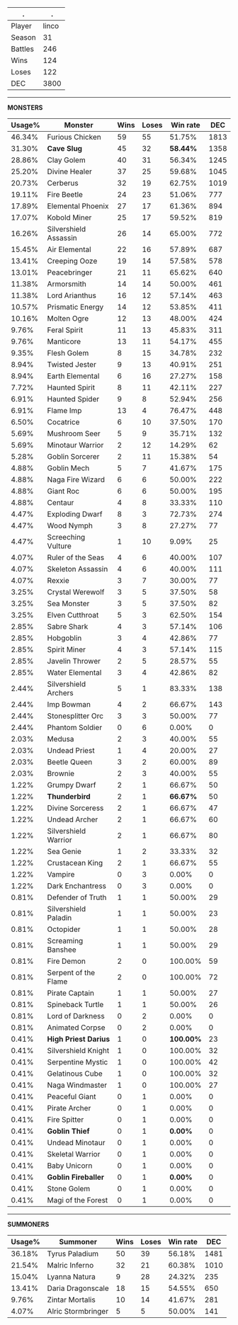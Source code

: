 .|.
|-|-
Player|linco
Season|31
Battles|246
Wins|124
Loses|122
DEC|3800

---
**MONSTERS**

Usage%|Monster|Wins|Loses|Win rate|DEC|
-|-|-|-|-|-|
46.34%|Furious Chicken|59|55|51.75%|1813|
31.30%|**Cave Slug**|45|32|**58.44%**|1358|
28.86%|Clay Golem|40|31|56.34%|1245|
25.20%|Divine Healer|37|25|59.68%|1045|
20.73%|Cerberus|32|19|62.75%|1019|
19.11%|Fire Beetle|24|23|51.06%|777|
17.89%|Elemental Phoenix|27|17|61.36%|894|
17.07%|Kobold Miner|25|17|59.52%|819|
16.26%|Silvershield Assassin|26|14|65.00%|772|
15.45%|Air Elemental|22|16|57.89%|687|
13.41%|Creeping Ooze|19|14|57.58%|578|
13.01%|Peacebringer|21|11|65.62%|640|
11.38%|Armorsmith|14|14|50.00%|461|
11.38%|Lord Arianthus|16|12|57.14%|463|
10.57%|Prismatic Energy|14|12|53.85%|411|
10.16%|Molten Ogre|12|13|48.00%|424|
9.76%|Feral Spirit|11|13|45.83%|311|
9.76%|Manticore|13|11|54.17%|455|
9.35%|Flesh Golem|8|15|34.78%|232|
8.94%|Twisted Jester|9|13|40.91%|251|
8.94%|Earth Elemental|6|16|27.27%|158|
7.72%|Haunted Spirit|8|11|42.11%|227|
6.91%|Haunted Spider|9|8|52.94%|256|
6.91%|Flame Imp|13|4|76.47%|448|
6.50%|Cocatrice|6|10|37.50%|170|
5.69%|Mushroom Seer|5|9|35.71%|132|
5.69%|Minotaur Warrior|2|12|14.29%|62|
5.28%|Goblin Sorcerer|2|11|15.38%|54|
4.88%|Goblin Mech|5|7|41.67%|175|
4.88%|Naga Fire Wizard|6|6|50.00%|222|
4.88%|Giant Roc|6|6|50.00%|195|
4.88%|Centaur|4|8|33.33%|110|
4.47%|Exploding Dwarf|8|3|72.73%|274|
4.47%|Wood Nymph|3|8|27.27%|77|
4.47%|Screeching Vulture|1|10|9.09%|25|
4.07%|Ruler of the Seas|4|6|40.00%|107|
4.07%|Skeleton Assassin|4|6|40.00%|111|
4.07%|Rexxie|3|7|30.00%|77|
3.25%|Crystal Werewolf|3|5|37.50%|58|
3.25%|Sea Monster|3|5|37.50%|82|
3.25%|Elven Cutthroat|5|3|62.50%|154|
2.85%|Sabre Shark|4|3|57.14%|106|
2.85%|Hobgoblin|3|4|42.86%|77|
2.85%|Spirit Miner|4|3|57.14%|115|
2.85%|Javelin Thrower|2|5|28.57%|55|
2.85%|Water Elemental|3|4|42.86%|82|
2.44%|Silvershield Archers|5|1|83.33%|138|
2.44%|Imp Bowman|4|2|66.67%|143|
2.44%|Stonesplitter Orc|3|3|50.00%|77|
2.44%|Phantom Soldier|0|6|0.00%|0|
2.03%|Medusa|2|3|40.00%|55|
2.03%|Undead Priest|1|4|20.00%|27|
2.03%|Beetle Queen|3|2|60.00%|89|
2.03%|Brownie|2|3|40.00%|55|
1.22%|Grumpy Dwarf|2|1|66.67%|50|
1.22%|**Thunderbird**|2|1|**66.67%**|50|
1.22%|Divine Sorceress|2|1|66.67%|47|
1.22%|Undead Archer|2|1|66.67%|60|
1.22%|Silvershield Warrior|2|1|66.67%|80|
1.22%|Sea Genie|1|2|33.33%|32|
1.22%|Crustacean King|2|1|66.67%|55|
1.22%|Vampire|0|3|0.00%|0|
1.22%|Dark Enchantress|0|3|0.00%|0|
0.81%|Defender of Truth|1|1|50.00%|29|
0.81%|Silvershield Paladin|1|1|50.00%|23|
0.81%|Octopider|1|1|50.00%|28|
0.81%|Screaming Banshee|1|1|50.00%|29|
0.81%|Fire Demon|2|0|100.00%|59|
0.81%|Serpent of the Flame|2|0|100.00%|72|
0.81%|Pirate Captain|1|1|50.00%|27|
0.81%|Spineback Turtle|1|1|50.00%|26|
0.81%|Lord of Darkness|0|2|0.00%|0|
0.81%|Animated Corpse|0|2|0.00%|0|
0.41%|**High Priest Darius**|1|0|**100.00%**|23|
0.41%|Silvershield Knight|1|0|100.00%|32|
0.41%|Serpentine Mystic|1|0|100.00%|42|
0.41%|Gelatinous Cube|1|0|100.00%|32|
0.41%|Naga Windmaster|1|0|100.00%|27|
0.41%|Peaceful Giant|0|1|0.00%|0|
0.41%|Pirate Archer|0|1|0.00%|0|
0.41%|Fire Spitter|0|1|0.00%|0|
0.41%|**Goblin Thief**|0|1|**0.00%**|0|
0.41%|Undead Minotaur|0|1|0.00%|0|
0.41%|Skeletal Warrior|0|1|0.00%|0|
0.41%|Baby Unicorn|0|1|0.00%|0|
0.41%|**Goblin Fireballer**|0|1|**0.00%**|0|
0.41%|Stone Golem|0|1|0.00%|0|
0.41%|Magi of the Forest|0|1|0.00%|0|

---
**SUMMONERS**

Usage%|Summoner|Wins|Loses|Win rate|DEC|
-|-|-|-|-|-|
36.18%|Tyrus Paladium|50|39|56.18%|1481|
21.54%|Malric Inferno|32|21|60.38%|1010|
15.04%|Lyanna Natura|9|28|24.32%|235|
13.41%|Daria Dragonscale|18|15|54.55%|650|
9.76%|Zintar Mortalis|10|14|41.67%|281|
4.07%|Alric Stormbringer|5|5|50.00%|141|
